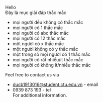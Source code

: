 Hello 
<br>
Đây là mục giải đáp thắc mắc<br>
- mọi người đều không có thắc mắc<br>
- mọi người có 1 thắc mắc<br>
- mọi người có abc thắc mắc<br>
- mọi người có 12 thắc mắc<br>
- một người có x thắc mắc<br>
- một người không có y thắc mắc<br>
- một trong số mọi người có 1 thắc mắc<br>
- mọi người có rất nhiều/ít thắc mắc<br>
- mọi người có không ít/nhiều thắc mắc<br>

Feel free to contact us via <br>
- ducb1913016@student.ctu.edu.vn - email <br>
- 0939 873 193 - tel <br>
For additional information.

